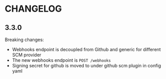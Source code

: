 # CHANGELOG

## 3.3.0

Breaking changes:
  * Webhooks endpoint is decoupled from Github and generic for different SCM provider
  * The new webhooks endpoint is `POST /webhooks`
  * Signing secret for github is moved to under github scm plugin in config yaml